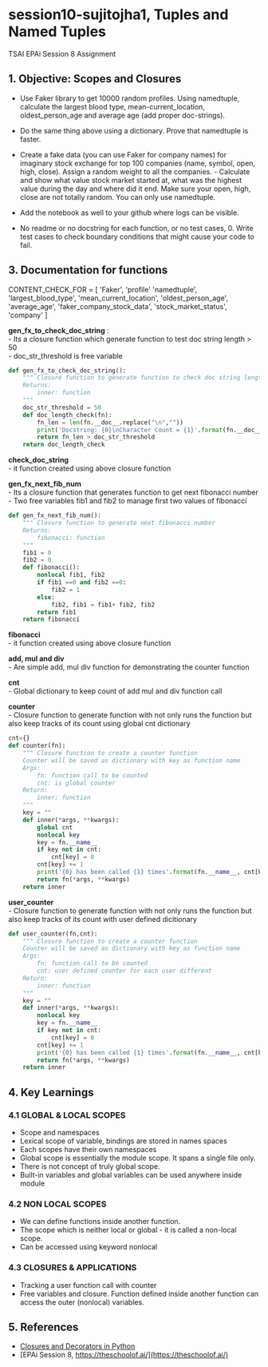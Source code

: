 # session10-sujitojha1, Tuples and Named Tuples
TSAI EPAi Session 8 Assignment

## 1. Objective: Scopes and Closures

- Use Faker library to get 10000 random profiles. Using namedtuple, calculate the largest blood type, mean-current_location, oldest_person_age and average age (add proper doc-strings).
- Do the same thing above using a dictionary. Prove that namedtuple is faster.
- Create a fake data (you can use Faker for company names) for imaginary stock exchange for top 100 companies (name, symbol, open, high, close). Assign a random weight to all the companies. - Calculate and show what value stock market started at, what was the highest value during the day and where did it end. Make sure your open, high, close are not totally random. You can only use namedtuple.
- Add the notebook as well to your github where logs can be visible. 

- No readme or no docstring for each function, or no test cases, 0. Write test cases to check boundary conditions that might cause your code to fail. 

## 3. Documentation for functions

CONTENT_CHECK_FOR = [
    'Faker',
    'profile'
    'namedtuple',
    'largest_blood_type',
    'mean_current_location',
    'oldest_person_age',
    'average_age',
    'faker_company_stock_data',
    'stock_market_status',
    'company'
]

**gen_fx_to_check_doc_string** :  
    - Its a closure function which generate function to test doc string length > 50  
    - doc_str_threshold is free variable  
```python
def gen_fx_to_check_doc_string():
    """ Closure function to generate function to check doc string length > 50
    Returns:
        inner: function
    """
    doc_str_threshold = 50
    def doc_length_check(fn):
        fn_len = len(fn.__doc__.replace("\n",""))
        print('Docstring: {0}\nCharacter Count = {1}'.format(fn.__doc__,fn_len))
        return fn_len > doc_str_threshold
    return doc_length_check
```
**check_doc_string**  
    - it function created using above closure function  

**gen_fx_next_fib_num**  
    - Its a closure function that generates function to get next fibonacci number  
    - Two free variables fib1 and fib2 to manage first two values of fibonacci  
```python
def gen_fx_next_fib_num():
    """ Closure function to generate next fibonacci number
    Returns:
        fibonacci: function
    """
    fib1 = 0
    fib2 = 0
    def fibonacci():
        nonlocal fib1, fib2
        if fib1 ==0 and fib2 ==0:
            fib2 = 1
        else:
            fib2, fib1 = fib1+ fib2, fib2
        return fib1
    return fibonacci
```
**fibonacci**  
    - it function created using above closure function  

**add, mul and div**  
    - Are simple add, mul div function for demonstrating the counter function  

**cnt**  
    - Global dictionary to keep count of add mul and div function call  

**counter**  
    - Closure function to generate function with not only runs the function but also keep tracks of its count using global cnt dictionary
```python
cnt={}
def counter(fn):
    """ Closure function to create a counter function 
    Counter will be saved as dictionary with key as function name
    Args:
        fn: function call to be counted
        cnt: is global counter
    Return:
        inner: function
    """
    key = ""
    def inner(*args, **kwargs):
        global cnt
        nonlocal key
        key = fn.__name__
        if key not in cnt:            
            cnt[key] = 0
        cnt[key] += 1
        print('{0} has been called {1} times'.format(fn.__name__, cnt[key]))
        return fn(*args, **kwargs)
    return inner
```

**user_counter**  
    - Closure function to generate function with not only runs the function but also keep tracks of its count with user defined dicitionary  
```python
def user_counter(fn,cnt):
    """ Closure function to create a counter function 
    Counter will be saved as dictionary with key as function name
    Args:
        fn: function call to be counted
        cnt: user defined counter for each user different
    Return:
        inner: function
    """
    key = ""
    def inner(*args, **kwargs):
        nonlocal key
        key = fn.__name__
        if key not in cnt:            
            cnt[key] = 0
        cnt[key] += 1
        print('{0} has been called {1} times'.format(fn.__name__, cnt[key]))
        return fn(*args, **kwargs)
    return inner
```


## 4. Key Learnings

### 4.1 GLOBAL & LOCAL SCOPES
- Scope and namespaces 
- Lexical scope of variable, bindings are stored in names spaces
- Each scopes have their own namespaces 
- Global scope is essentially the module scope. It spans a single file only.
- There is not concept of truly global scope.
- Built-in variables and global variables can be used anywhere inside module

### 4.2 NON LOCAL SCOPES
- We can define functions inside another function.
- The scope which is neither local or global - it is called a non-local scope.
- Can be accessed using keyword nonlocal

### 4.3 CLOSURES & APPLICATIONS
- Tracking a user function call with counter
- Free variables and closure. Function defined inside another function can access the outer (nonlocal) variables.

## 5. References
- [Closures and Decorators in Python](https://towardsdatascience.com/closures-and-decorators-in-python-2551abbc6eb6)
- [EPAi Session 8, https://theschoolof.ai/](https://theschoolof.ai/)